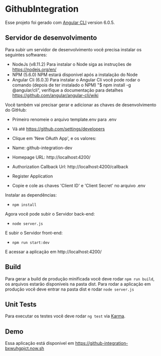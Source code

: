 # GithubIntegration

Esse projeto foi gerado com [Angular CLI](https://github.com/angular/angular-cli) version 6.0.5.

## Servidor de desenvolvimento

Para subir um servidor de desenvolvimento você precisa instalar os seguintes softwares:

- NodeJs (v8.11.2) Para instalar o Node siga as instruções de https://nodejs.org/en/
- NPM (5.6.0) NPM estará disponivel após a instalação do Node
- Angular Cli (6.0.3) Para instalar o Angular Cli você pode rodar o comando (depois de ter instalado o NPM) "$ npm install -g @angular/cli", verifique a documentação para detalhes https://github.com/angular/angular-cli/wiki

Você também vai precisar gerar e adicionar as chaves de desenvolvimento do GitHub:
- Primeiro renomeie o arquivo template.env para .env

- Vá até https://github.com/settings/developers
- Clique em 'New OAuth App', e os valores:
- Name: github-integration-dev
- Homepage URL: http://localhost:4200/
- Authorization Callback Url: http://localhost:4200/callback
- Register Application

- Copie e cole as chaves 'Client ID' e 'Client Secret' no arquivo .env

Instalar as dependências:
- `npm install`

Agora você pode subir o Servidor back-end:
- `node server.js`

E subir o Servidor front-end:
- `npm run start:dev`

E acessar a aplicação em http://localhost:4200/

## Build

Para gerar a build de produção minificada você deve rodar `npm run build`, os arquivos estarão disponiveis na pasta dist. Para rodar a aplicação em produção você deve entrar na pasta dist e rodar `node server.js`

## Unit Tests

Para executar os testes você deve rodar `ng test` via [Karma](https://karma-runner.github.io).

## Demo

Essa aplicação está disponivel em https://github-integration-bxwuhgpjct.now.sh
